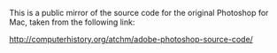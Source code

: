 This is a public mirror of the source code for the original Photoshop 
for Mac, taken from the following link:

http://computerhistory.org/atchm/adobe-photoshop-source-code/

